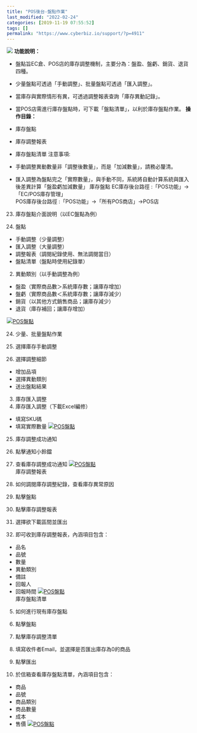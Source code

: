 ```yaml
---
title: "POS後台-盤點作業"
last_modified: "2022-02-24"
categories: [2019-11-19 07:55:52]
tags: []
permalink: "https://www.cyberbiz.io/support/?p=4911"
---
```


![](https://www.cyberbiz.io/support/wp-content/uploads/企業版.png) **功能說明：**  

* 盤點旨EC倉、POS店的庫存調整機制，主要分為：盤盈、盤虧、銷貨、退貨四種。
* 少量盤點可透過「手動調整」、批量盤點可透過「匯入調整」。
* 當庫存與實際情形有異，可透過調整報表查詢「庫存異動記錄」。
* 當POS店需進行庫存盤點時，可下載「盤點清單」，以利於庫存盤點作業。
**操作目錄：**

* 庫存盤點
* 庫存調整報表
* 庫存盤點清單
注意事項:  

* 手動調整異動數量非「調整後數量」，而是「加減數量」，請務必釐清。
* 匯入調整為盤點完之「實際數量」，與手動不同，系統將自動計算系統與匯入後差異計算「盤盈虧加減數量」
庫存盤點 EC庫存後台路徑 :「POS功能」→「EC/POS庫存管理」  
POS庫存後台路徑 :「POS功能」→「所有POS商店」→POS店  


23. 庫存盤點介面說明（以EC盤點為例）


1. 盤點
* 手動調整（少量調整）
* 匯入調整（大量調整）
* 調整報表（調閱紀錄使用、無法調閱當日）
* 盤點清單（盤點時使用紀錄單）


2. 異動類別（以手動調整為例）
* 盤盈（實際商品數＞系統庫存數；讓庫存增加）
* 盤虧（實際商品數＜系統庫存數；讓庫存減少）
* 銷貨（以其他方式銷售商品；讓庫存減少）
* 退貨（庫存補回；讓庫存增加）

[![POS盤點](https://www.cyberbiz.io/support/wp-content/uploads/POS盤點作業1.png)](https://www.cyberbiz.io/support/wp-content/uploads/POS盤點作業1.png)  

24. 少量、批量盤點作業


1. 選擇庫存手動調整
2. 選擇調整細節
* 增加品項
* 選擇異動類別
* 送出盤點結果
3. 庫存匯入調整
4. 庫存匯入調整（下載Excel編修）
* 填寫SKU碼
* 填寫實際數量
[![POS盤點](https://www.cyberbiz.io/support/wp-content/uploads/POS盤點作業2-1.png)](https://www.cyberbiz.io/support/wp-content/uploads/POS盤點作業2-1.png)  

25. 庫存調整成功通知
1. 點擊通知小鈴鐺
2. 查看庫存調整成功通知
[![POS盤點](https://www.cyberbiz.io/support/wp-content/uploads/POS盤點作業5.png)](https://www.cyberbiz.io/support/wp-content/uploads/POS盤點作業5.png)  
庫存調整報表

26. 如何調閱庫存調整紀錄，查看庫存異常原因


1. 點擊盤點
2. 點擊庫存調整報表
3. 選擇欲下載區間並匯出
4. 即可收到庫存調整報表，內涵項目包含：
* 品名
* 品號
* 數量
* 異動類別
* 備註
* 回報人
* 回報時間
[![POS盤點](https://www.cyberbiz.io/support/wp-content/uploads/POS盤點作業3.png)](https://www.cyberbiz.io/support/wp-content/uploads/POS盤點作業3.png)  
庫存盤點清單

5. 如何進行現有庫存盤點


1. 點擊盤點
2. 點擊庫存調整清單
3. 填寫收件者Email，並選擇是否匯出庫存為0的商品
4. 點擊匯出
5. 於信箱查看庫存盤點清單，內涵項目包含：
* 商品
* 品號
* 商品類別
* 商品數量
* 成本
* 售價
[![POS盤點](https://www.cyberbiz.io/support/wp-content/uploads/POS盤點作業4.png)](https://www.cyberbiz.io/support/wp-content/uploads/POS盤點作業4.png)  

